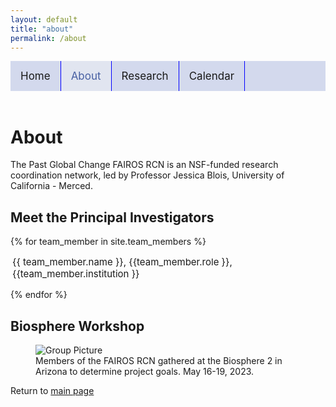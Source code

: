 ```yaml
---
layout: default
title: "about"
permalink: /about
---
```


<style>
 .container {
  display: flex;
  <!-- align-items: center; -->
  <!-- justify-content: center -->
}
img {
  max-width: 100%;
  max-height:100%;
}

.text {
  font-size: 15px;
  padding-left: 3px;
  align-items: left;
  justify-content: left;
  text-align: left;
 
}
.topnav {
  background-color: #d3d9ed;
  overflow: hidden;
  position: sticky;
  top: 0;
 }
.topnav a {
  float: left;
  text-align: center;
  padding: 14px 16px;
  text-decoration: none;
  font-size: 17px;
 }
.topnav a:hover {
  background-color: #e1e5f0;
  color: #5e72ab;
 }
.topnav a.active {
  background-color: #e1e5f0;
  color: #4860a3;
}
@media screen and (max-width: 600px) {
  ul.topnav li.right, 
  ul.topnav li {float: none;}
}
 </style>


<div class="topnav">
 <a style="border-right: 1px solid blue;" href="home">Home</a>
 <a style="border-right: 1px solid blue;" class="active" href="about">About</a>
 <a style="border-right: 1px solid blue;" href="research">Research</a>
 <a style="border-right: 1px solid blue;" href="calendar">Calendar</a>
</div>

<br>

<title>About</title>
<h1>About</h1>
The Past Global Change FAIROS RCN is an NSF-funded research coordination network, led by Professor Jessica Blois, University of California - Merced.

<h2>Meet the Principal Investigators</h2>
{% for team_member in site.team_members %}
<div class="container">
  <div class="image">
   <!-- # <img src={{ team_member.picture }}> remove pictures for now -->
  </div>
  <div class="text">
  <p style="text-align:left;"> {{ team_member.name }}, {{team_member.role }}, {{team_member.institution }} </p>
  </div>
</div>
{% endfor %} 

<h2>Biosphere Workshop</h2>
 <figure>
  <img src="./images/Blois_group_3.jpeg" alt="Group Picture" style="display:block" align="absbottom">
  <figcaption>Members of the FAIROS RCN gathered at the Biosphere 2 in Arizona to determine project goals. May 16-19, 2023. </figcaption>
 </figure>


Return to [main page](home.md)

